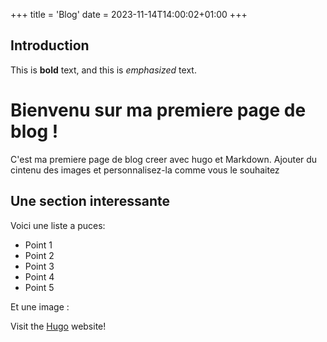 +++
title = 'Blog'
date = 2023-11-14T14:00:02+01:00
+++

## Introduction

This is **bold** text, and this is *emphasized* text.

# Bienvenu sur ma premiere page de blog !

C'est ma premiere page de blog creer avec  hugo et Markdown. Ajouter du cintenu des images et personnalisez-la comme vous le souhaitez

## Une section interessante

Voici une liste a puces:

- Point 1
- Point 2
- Point 3
- Point 4
- Point 5

Et une image :

<!-- ![Image Alt Text]('') -->

Visit the [Hugo](https://gohugo.io) website!
